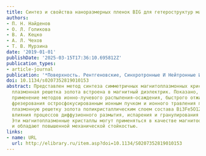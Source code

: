 ```yaml
---
title: Синтез и свойства наноразмерных пленок BIG для гетероструктур магнитоплазмоники
authors:
- П. Н. Найденов
- О. Л. Голикова
- В. А. Кецко
- А. Л. Чехов
- Т. В. Мурзина
date: '2019-01-01'
publishDate: '2025-03-15T17:36:10.695812Z'
publication_types:
- article-journal
publication: '*Поверхность. Рентгеновские, Синхротронные И Нейтронные Исследования*'
doi: 10.1134/s0207352819010153
abstract: Представлен метод синтеза симметричных магнитоплазмонных кристаллов, в которых
  плазмонная решетка золота встроена в магнитный диэлектрик. Показано, что последовательное
  применение методов ионно-лучевого распыления–осаждения, быстрого отжига, размерного
  фрезерования остросфокусированным ионным пучком и ионного травления позволяет капсулировать
  плазмонную решетку золота поликристаллическим слоем состава Bi3Fe5O12 без существенного
  влияния процессов диффузионного размытия, испарения и гранулирования на ее геометрию.
  Эти магнитоплазмонные кристаллы могут применяться в качестве магнитооптических датчиков
  и обладают повышенной механической стойкостью.
links:
- name: URL
  url: http://elibrary.ru/item.asp?doi=10.1134/S0207352819010153
---
```

